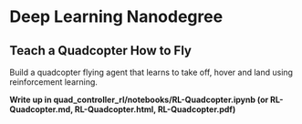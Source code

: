 # Deep Learning Nanodegree

## Teach a Quadcopter How to Fly
Build a quadcopter flying agent that learns to take off, hover and land using reinforcement learning.

**Write up in quad_controller_rl/notebooks/RL-Quadcopter.ipynb (or RL-Quadcopter.md, RL-Quadcopter.html, RL-Quadcopter.pdf)**